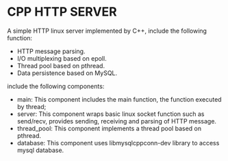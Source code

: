 # CPP HTTP SERVER

A simple HTTP linux server implemented by C++, include the following function:

- HTTP message parsing.
- I/O multiplexing based on epoll.
- Thread pool based on pthread.
- Data persistence based on MySQL.

include the following components:

- main: This component includes the main function, the function executed by thread;
- server: This component wraps basic linux socket function such as send/recv, provides sending, receiving and parsing of HTTP message.
- thread_pool: This component implements a thread pool based on pthread.
- database: This component uses libmysqlcppconn-dev library to access mysql database.